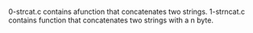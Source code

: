 0-strcat.c contains afunction that concatenates two strings.
1-strncat.c contains function that concatenates two strings with a n byte.


